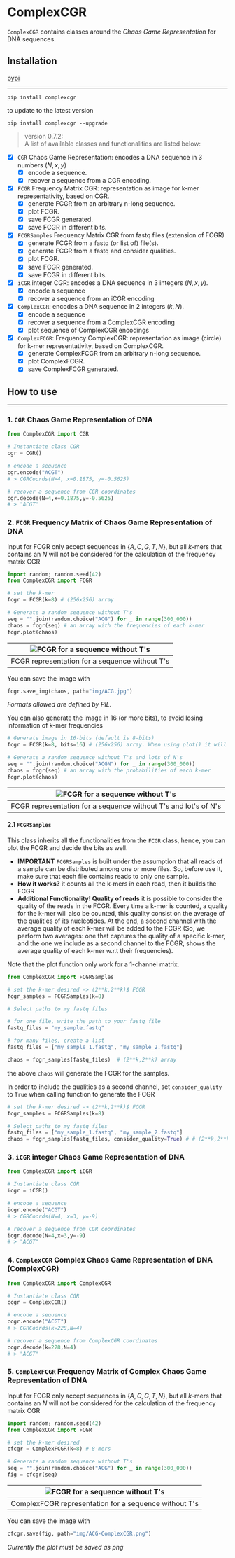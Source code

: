 # ComplexCGR
`ComplexCGR` contains classes around the *Chaos Game Representation* for DNA sequences.

## Installation
[pypi](https://pypi.org/project/complexcgr/)
___
```shell
pip install complexcgr
```

to update to the latest version
```shell
pip install complexcgr --upgrade
```

> version 0.7.2:  
A list of available classes and functionalities are listed below:
- [x] `CGR`  Chaos Game Representation: encodes a DNA sequence in 3 numbers $(N,x,y)$
  - [x] encode a sequence.
  - [x] recover a sequence from a CGR encoding.
- [x] `FCGR` Frequency Matrix CGR: representation as image for k-mer representativity, based on CGR.
  - [x] generate FCGR from an arbitrary n-long sequence.
  - [x] plot FCGR.
  - [x] save FCGR generated.
  - [x] save FCGR in different bits.
- [x] `FCGRSamples` Frequency Matrix CGR from fastq files (extension of FCGR)
  - [x] generate FCGR from a fastq (or list of) file(s).
  - [x] generate FCGR from a fastq and consider qualities.
  - [x] plot FCGR.
  - [x] save FCGR generated.
  - [x] save FCGR in different bits.
- [x] `iCGR` integer CGR: encodes a DNA sequence in 3 integers $(N,x,y)$. 
  - [x] encode a sequence
  - [x] recover a sequence from an iCGR encoding
- [x] `ComplexCGR`: encodes a DNA sequence in 2 integers $(k,N)$.
  - [x] encode a sequence
  - [x] recover a sequence from a ComplexCGR encoding
  - [x] plot sequence of ComplexCGR encodings 
- [x] `ComplexFCGR`: Frequency ComplexCGR: representation as image (circle) for k-mer representativity, based on ComplexCGR.
  - [x] generate ComplexFCGR from an arbitrary n-long sequence.
  - [x] plot ComplexFCGR.
  - [x] save ComplexFCGR generated.

## How to use
___
### 1. `CGR` Chaos Game Representation of DNA 
```python
from ComplexCGR import CGR

# Instantiate class CGR
cgr = CGR()

# encode a sequence
cgr.encode("ACGT")
# > CGRCoords(N=4, x=0.1875, y=-0.5625)

# recover a sequence from CGR coordinates
cgr.decode(N=4,x=0.1875,y=-0.5625)
# > "ACGT"
```

### 2. `FCGR` Frequency Matrix of Chaos Game Representation of DNA
Input for FCGR only accept sequences in $\{A,C,G,T,N\}$, but all $k$-mers that contains an $N$ 
will not be considered for the calculation of the frequency matrix CGR
```python
import random; random.seed(42)
from ComplexCGR import FCGR

# set the k-mer
fcgr = FCGR(k=8) # (256x256) array

# Generate a random sequence without T's
seq = "".join(random.choice("ACG") for _ in range(300_000))
chaos = fcgr(seq) # an array with the frequencies of each k-mer
fcgr.plot(chaos)
```
| ![FCGR for a sequence without T's](img/CGA.jpg) |
|:--:|
|FCGR representation for a sequence without T's|


You can save the image with
```python
fcgr.save_img(chaos, path="img/ACG.jpg")
```
*Formats allowed are defined by PIL.*

You can also generate the image in 16 (or more bits), to avoid losing information of k-mer frequencies
```python
# Generate image in 16-bits (default is 8-bits)
fcgr = FCGR(k=8, bits=16) # (256x256) array. When using plot() it will be rescaled to [0,65535] colors
```


```python
# Generate a random sequence without T's and lots of N's
seq = "".join(random.choice("ACGN") for _ in range(300_000))
chaos = fcgr(seq) # an array with the probabilities of each k-mer
fcgr.plot(chaos)
```


|![FCGR for a sequence without T's](img/CGAN.jpg)|
|:--:|
|FCGR representation for a sequence without T's and lot's of N's|


#### 2.1 `FCGRSamples`
This class inherits all the functionalities from the `FCGR` class, hence, you can 
plot the FCGR and decide the bits as well. 
- **IMPORTANT** `FCGRSamples` is built under the assumption that all reads of a sample can be 
distributed among one or more files. So, before use it, make sure that each file contains reads 
to only one sample.
- **How it works?** it counts all the k-mers in each read, then it builds the FCGR
- **Additional Functionality! Quality of reads** it is possible to consider the quality of the reads in the FCGR. 
Every time a k-mer is counted, a quality for the k-mer will also be counted, this quality consist on the average of the qualities of its nucleotides. At the end, a second channel with the average quality of each k-mer will be added to the FCGR (So, we perform two averages: one that captures the quality of a specific k-mer, and the one we include as a second channel to the FCGR, shows the average quality of each k-mer w.r.t their frequencies).

Note that the plot function only work for a 1-channel matrix. 

```python
from ComplexCGR import FCGRSamples

# set the k-mer desired -> (2**k,2**k)$ FCGR
fcgr_samples = FCGRSamples(k=8)

# Select paths to my fastq files

# for one file, write the path to your fastq file
fastq_files = "my_sample.fastq"

# for many files, create a list
fastq_files = ["my_sample_1.fastq", "my_sample_2.fastq"]

chaos = fcgr_samples(fastq_files)  # (2**k,2**k) array
```
the above `chaos` will generate the FCGR for the samples. 

In order to include the qualities as a second channel, set `consider_quality` to `True` when calling function 
to generate the FCGR 
```python 
# set the k-mer desired -> (2**k,2**k)$ FCGR
fcgr_samples = FCGRSamples(k=8)

# Select paths to my fastq files
fastq_files = ["my_sample_1.fastq", "my_sample_2.fastq"]
chaos = fcgr_samples(fastq_files, consider_quality=True) # # (2**k,2**k,2) array
```

### 3. `iCGR` integer Chaos Game Representation of DNA 
```python
from ComplexCGR import iCGR

# Instantiate class CGR
icgr = iCGR()

# encode a sequence
icgr.encode("ACGT")
# > CGRCoords(N=4, x=3, y=-9)

# recover a sequence from CGR coordinates
icgr.decode(N=4,x=3,y=-9)
# > "ACGT"
```

### 4. `ComplexCGR` Complex Chaos Game Representation of DNA (ComplexCGR)

```python
from ComplexCGR import ComplexCGR

# Instantiate class CGR
ccgr = ComplexCGR()

# encode a sequence
ccgr.encode("ACGT")
# > CGRCoords(k=228,N=4)

# recover a sequence from ComplexCGR coordinates
ccgr.decode(k=228,N=4)
# > "ACGT"

```

### 5. `ComplexFCGR` Frequency Matrix of Complex Chaos Game Representation of DNA
Input for FCGR only accept sequences in $\{A,C,G,T,N\}$, but all $k$-mers that contains an $N$ 
will not be considered for the calculation of the frequency matrix CGR
```python
import random; random.seed(42)
from ComplexCGR import FCGR

# set the k-mer desired
cfcgr = ComplexFCGR(k=8) # 8-mers

# Generate a random sequence without T's
seq = "".join(random.choice("ACG") for _ in range(300_000))
fig = cfcgr(seq)

```
| ![FCGR for a sequence without T's](img/ACG-ComplexCGR.png) |
|:--:|
|ComplexFCGR representation for a sequence without T's|


You can save the image with
```python
cfcgr.save(fig, path="img/ACG-ComplexCGR.png")
```
*Currently the plot must be saved as png*


